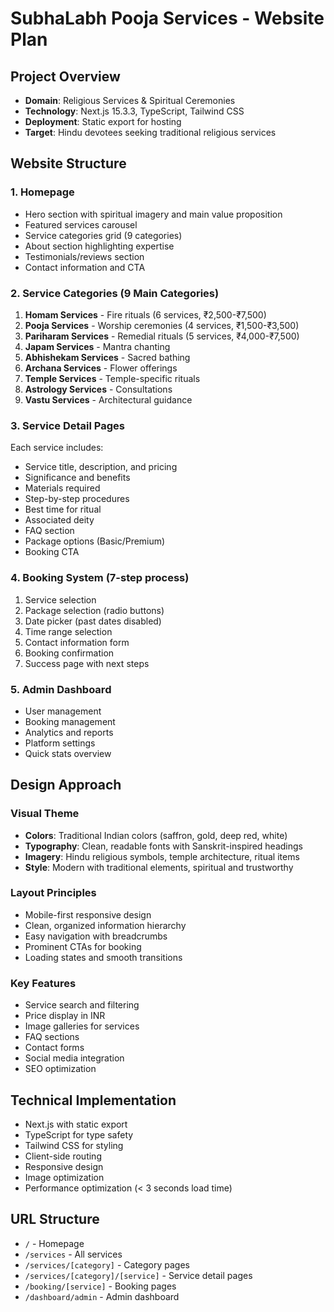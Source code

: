 # SubhaLabh Pooja Services - Website Plan

## Project Overview
- **Domain**: Religious Services & Spiritual Ceremonies
- **Technology**: Next.js 15.3.3, TypeScript, Tailwind CSS
- **Deployment**: Static export for hosting
- **Target**: Hindu devotees seeking traditional religious services

## Website Structure

### 1. Homepage
- Hero section with spiritual imagery and main value proposition
- Featured services carousel
- Service categories grid (9 categories)
- About section highlighting expertise
- Testimonials/reviews section
- Contact information and CTA

### 2. Service Categories (9 Main Categories)
1. **Homam Services** - Fire rituals (6 services, ₹2,500-₹7,500)
2. **Pooja Services** - Worship ceremonies (4 services, ₹1,500-₹3,500)
3. **Pariharam Services** - Remedial rituals (5 services, ₹4,000-₹7,500)
4. **Japam Services** - Mantra chanting
5. **Abhishekam Services** - Sacred bathing
6. **Archana Services** - Flower offerings
7. **Temple Services** - Temple-specific rituals
8. **Astrology Services** - Consultations
9. **Vastu Services** - Architectural guidance

### 3. Service Detail Pages
Each service includes:
- Service title, description, and pricing
- Significance and benefits
- Materials required
- Step-by-step procedures
- Best time for ritual
- Associated deity
- FAQ section
- Package options (Basic/Premium)
- Booking CTA

### 4. Booking System (7-step process)
1. Service selection
2. Package selection (radio buttons)
3. Date picker (past dates disabled)
4. Time range selection
5. Contact information form
6. Booking confirmation
7. Success page with next steps

### 5. Admin Dashboard
- User management
- Booking management
- Analytics and reports
- Platform settings
- Quick stats overview

## Design Approach

### Visual Theme
- **Colors**: Traditional Indian colors (saffron, gold, deep red, white)
- **Typography**: Clean, readable fonts with Sanskrit-inspired headings
- **Imagery**: Hindu religious symbols, temple architecture, ritual items
- **Style**: Modern with traditional elements, spiritual and trustworthy

### Layout Principles
- Mobile-first responsive design
- Clean, organized information hierarchy
- Easy navigation with breadcrumbs
- Prominent CTAs for booking
- Loading states and smooth transitions

### Key Features
- Service search and filtering
- Price display in INR
- Image galleries for services
- FAQ sections
- Contact forms
- Social media integration
- SEO optimization

## Technical Implementation
- Next.js with static export
- TypeScript for type safety
- Tailwind CSS for styling
- Client-side routing
- Responsive design
- Image optimization
- Performance optimization (< 3 seconds load time)

## URL Structure
- `/` - Homepage
- `/services` - All services
- `/services/[category]` - Category pages
- `/services/[category]/[service]` - Service detail pages
- `/booking/[service]` - Booking pages
- `/dashboard/admin` - Admin dashboard

